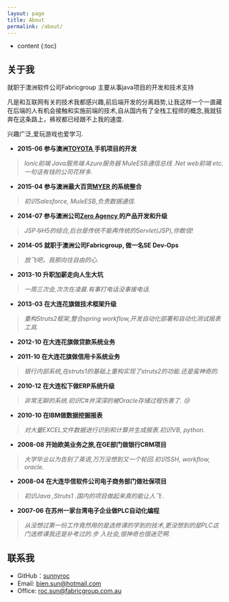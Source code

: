 ```yaml
---
layout: page
title: About
permalink: /about/
---
```


* content
{:toc}

## 关于我


就职于澳洲软件公司Fabricgroup 主要从事java项目的开发和技术支持

凡是和互联网有关的技术我都感兴趣,前后端开发的分离趋势,让我这样一个一直藏在后端的人有机会接触和实施前端的技术,自从国内有了全栈工程师的概念,我就狂奔在这条路上，裤衩都已经跟不上我的速度.

兴趣广泛,爱玩游戏也爱学习.



* **2015-06		参与澳洲[TOYOTA ](http://www.toyota.com.au/) 手机项目的开发**

>*Ionic前端 Java服务端 Azure服务器 MuleESB通信总线 .Net web前端 etc.一句话有钱的公司花样多.*

* **2015-04		参与澳洲最大百货[MYER ](http://myer.com.au/) 的系统整合**

>*初识Salesforce, MuleESB,负责数据通信.*

* **2014-07		参与澳洲公司[Zero Agency ](http://agencyzero.com/) 的产品开发和升级**

>*JSP与H5的结合,后台是传统不能再传统的Servlet(JSP),你敢信!*

* **2014-05		就职于澳洲公司Fabricgroup, 做一名SE Dev-Ops**

>*放飞吧，我那向往自由的心.*

* **2013-10		升职加薪走向人生大坑**

>*一周三次会,次次在凌晨.有事打电话没事接电话.*

* **2013-03		在大连花旗做技术框架升级**

>*重构Struts2框架,整合spring workflow,开发自动化部署和自动化测试报表工具.*

* **2012-10		在大连花旗做贷款系统业务**

* **2011-10		在大连花旗做信用卡系统业务**

>*银行内部系统,在struts1的基础上重构实现了struts2的功能.还是蛮神奇的.*

* **2010-12		在大连松下做ERP系统升级**

>*非常无聊的系统.初识C#并深深的被Oracle存储过程伤害了. :cry:*

* **2010-10 	在IBM做数据挖掘报表**

>*对大量EXCEL文件数据进行识别和计算并生成报表.初识VB, python.*

* **2008-08 	开始欧美业务之旅,在GE部门做银行CRM项目**

>*大学毕业以为告别了英语,万万没想到又一个轮回.初识SSH, workflow, oracle.*

* **2008-04 	在大连华信软件公司电子商务部门做社保项目**

>*初识Java ,Struts1 .国内的项目做起来真的能让人飞 .*

* **2007-06 	在苏州一家台湾电子企业做PLC自动化编程**

>*从没想过第一份工作竟然用的是选修课的学到的技术,更没想到的是PLC这门选修课我还是补考过的.步
入社会,很神奇也很迷茫啊.*

## 联系我

* GitHub：[sunnyroc](https://github.com/sunnyroc)
* Email: bien.sun@hotmail.com
* Office:	roc.sun@fabricgroup.com.au
